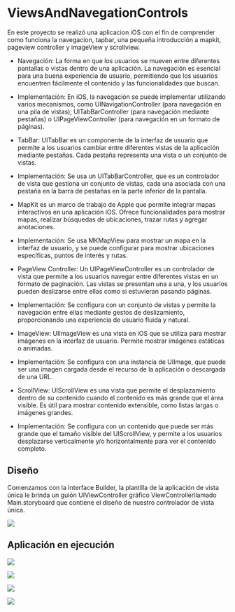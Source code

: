 # ViewsAndNavegationControls

En este proyecto se realizó una aplicacion iOS con el fin de comprender como funciona la navegacion, tapbar, una pequeña introducción a mapkit, pageview controller y imageView y scrollview.


* Navegación: La forma en que  los usuarios se mueven entre diferentes pantallas o vistas dentro de una aplicación. La navegación es esencial para una buena experiencia de usuario, permitiendo que los usuarios encuentren fácilmente el contenido y las funcionalidades que buscan.

* Implementación: En iOS, la navegación se puede implementar utilizando varios mecanismos, como UINavigationController (para navegación en una pila de vistas), UITabBarController (para navegación mediante pestañas) o UIPageViewController (para navegación en un formato de páginas).

* TabBar: UITabBar es un componente de la interfaz de usuario que permite a los usuarios cambiar entre diferentes vistas de la aplicación mediante pestañas. Cada pestaña representa una vista o un conjunto de vistas.

* Implementación: Se usa un UITabBarController, que es un controlador de vista que gestiona un conjunto de vistas, cada una asociada con una pestaña en la barra de pestañas en la parte inferior de la pantalla.

* MapKit es un marco de trabajo de Apple que permite integrar mapas interactivos en una aplicación iOS. Ofrece funcionalidades para mostrar mapas, realizar búsquedas de ubicaciones, trazar rutas y agregar anotaciones.

* Implementación: Se usa MKMapView para mostrar un mapa en la interfaz de usuario, y se puede configurar para mostrar ubicaciones específicas, puntos de interés y rutas.

* PageView Controller: Un UIPageViewController es un controlador de vista que permite a los usuarios navegar entre diferentes vistas en un formato de paginación. Las vistas se presentan una a una, y los usuarios pueden deslizarse entre ellas como si estuvieran pasando páginas.

* Implementación: Se configura con un conjunto de vistas y permite la navegación entre ellas mediante gestos de deslizamiento, proporcionando una experiencia de usuario fluida y natural.

* ImageView: UIImageView es una vista en iOS que se utiliza para mostrar imágenes en la interfaz de usuario. Permite mostrar imágenes estáticas o animadas.

* Implementación: Se configura con una instancia de UIImage, que puede ser una imagen cargada desde el recurso de la aplicación o descargada de una URL.

* ScrollView: UIScrollView es una vista que permite el desplazamiento dentro de su contenido cuando el contenido es más grande que el área visible. Es útil para mostrar contenido extensible, como listas largas o imágenes grandes.

* Implementación: Se configura con un contenido que puede ser más grande que el tamaño visible del UIScrollView, y permite a los usuarios desplazarse verticalmente y/o horizontalmente para ver el contenido completo.


## Diseño

Comenzamos con la Interface Builder, la plantilla de la aplicación de vista única le brinda un guión UIViewController gráfico ViewControllerllamado Main.storyboard que contiene el diseño de nuestro controlador de vista única.

![](https://github.com/adrian220699/ViewsAndNavegationControls/blob/main/img01.png?raw=true)


## Aplicación en ejecución

![](https://github.com/adrian220699/ViewsAndNavegationControls/blob/main/img02.png?raw=true)

![](https://github.com/adrian220699/ViewsAndNavegationControls/blob/main/img03.png?raw=true)

![](https://github.com/adrian220699/ViewsAndNavegationControls/blob/main/img04.png?raw=true)

![](https://github.com/adrian220699/ViewsAndNavegationControls/blob/main/img05.png?raw=true)
